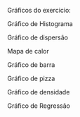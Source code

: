 Gráficos do exercicio: 

Gráfico de Histograma

Gráfico de dispersão

Mapa de calor

Gráfico de barra

Gráfico de pizza

Gráfico de densidade

Gráfico de Regressão
